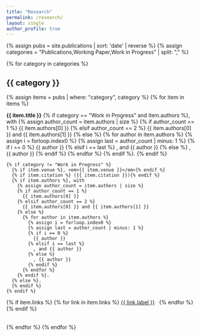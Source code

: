 ```yaml
---
title: "Research"
permalink: /research/
layout: single
author_profile: true
---
```


{% assign pubs = site.publications | sort: 'date' | reverse %}
{% assign categories = "Publications,Working Paper,Work in Progress" | split: "," %}

{% for category in categories %}
## {{ category }}

{% assign items = pubs | where: "category", category %}
{% for item in items %}
<div style="margin-bottom: 2rem;">
  <p>
    <strong>{{ item.title }}</strong>
    {% if category == "Work in Progress" and item.authors %}, with 
      {% assign author_count = item.authors | size %}
      {% if author_count == 1 %}
        {{ item.authors[0] }}
      {% elsif author_count == 2 %}
        {{ item.authors[0] }} and {{ item.authors[1] }}
      {% else %}
        {% for author in item.authors %}
          {% assign i = forloop.index0 %}
          {% assign last = author_count | minus: 1 %}
          {% if i == 0 %}
            {{ author }}
          {% elsif i == last %}
            , and {{ author }}
          {% else %}
            , {{ author }}
          {% endif %}
        {% endfor %}
      {% endif %}.
    {% endif %}

    {% if category != "Work in Progress" %}
      {% if item.venue %}, <em>{{ item.venue }}</em>{% endif %}
      {% if item.citation %} ({{ item.citation }}){% endif %}
      {% if item.authors %}, with 
        {% assign author_count = item.authors | size %}
        {% if author_count == 1 %}
          {{ item.authors[0] }}
        {% elsif author_count == 2 %}
          {{ item.authors[0] }} and {{ item.authors[1] }}
        {% else %}
          {% for author in item.authors %}
            {% assign i = forloop.index0 %}
            {% assign last = author_count | minus: 1 %}
            {% if i == 0 %}
              {{ author }}
            {% elsif i == last %}
              , and {{ author }}
            {% else %}
              , {{ author }}
            {% endif %}
          {% endfor %}
        {% endif %}.
      {% else %}.
      {% endif %}
    {% endif %}
  </p>

  {% if item.links %}
    {% for link in item.links %}
      <a href="{{ link.url }}" class="btn" target="_blank" rel="noopener" style="margin-right: 0.5rem;">{{ link.label }}</a>
    {% endfor %}
  {% endif %}
</div>
{% endfor %}
{% endfor %}
